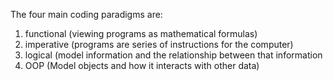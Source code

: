 The four main coding paradigms are:

 1. functional (viewing programs as mathematical formulas) 
 2. imperative (programs are series of instructions for the computer)
 3. logical (model information and the relationship between that information
 4. OOP (Model objects and how it interacts with other data)